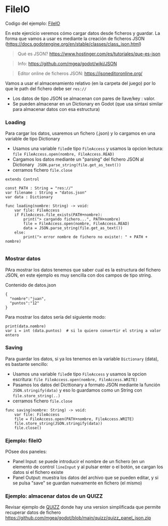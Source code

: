 # FileIO

Codigo del ejemplo: [FileIO](load_json.zip)


En este ejercicio veremos cómo cargar datos desde ficheros y guardar. La forma que vamos a usar es mediante la creación de ficheros JSON (https://docs.godotengine.org/en/stable/classes/class_json.html) 
> Qué es JSON? https://www.hostinger.com/es/tutoriales/que-es-json

> Info: https://github.com/mgea/godot/wiki/JSON

> Editor online de ficheros JSON: https://jsoneditoronline.org/

Vamos a usar el almacenamiento relativo (en la carpeta del juego) por lo que le path del fichero debe ser ``res://``

* Los datos de tipo JSON se almacenan con pares de llave/key : valor.
* Se pueden almacenar en un Dictionary en Godot (que usa sintaxi similar para almacenar datos con esa estructura)


### Loading

Para cargar los datos, usaremos un fichero (.json) y lo cargamos en una variable de tipo Dictionary

* Usamos una variable ``file``de tipo ``FileAccess`` y usamos la opcion lectura: `` file FileAccess.open(nombre, FileAccess.READ) `` 
* Cargamos los datos mediante un "parsing" del fichero JSON al Dictionary  `` JSON.parse_string(file.get_as_text())``
* cerramos fichero ``file.close``


```
extends Control

const PATH : String = "res://"
var filename : String = "datos.json"
var data : Dictionary

func loading(nombre: String) -> void:
	var file: FileAccess
	if FileAccess.file_exists(PATH+nombre):
		print("> cargando fichero...", PATH+nombre)
		file = FileAccess.open(nombre, FileAccess.READ)
		data = JSON.parse_string(file.get_as_text())
	else:
		print("> error nombre de fichero no existe!: " + PATH + nombre)
		

```




### Mostrar datos 

PAra mostrar los datos tenemos que saber cual es la estructura del fichero JSON, en este ejemplo es muy sencilla con dos campos de tipo string. 

Contenido de datos.json
```
{
  "nombre":"juan",
  "puntos":"12"
}
```

Para mostrar los datos sería del siguiente modo:

```
print(data.nombre)
var i = int (data.puntos)  # si lo quiero convertir el string a valor entero
```


### Saving 

Para guardar los datos, si ya los tenemos en la variable ``Dictionary`` (data), es bastante sencillo:

* Usamos una variable ``file``de tipo ``FileAccess`` y usamos la opcion escritura: `` file FileAccess.open(nombre, FileAccess.WRITE) `` 
* Pasamos  los datos del Dicttionary a formato  JSON mediante la función  `` JSON.stringify(data)`` y eso lo guardamos como un String con ``file.store_string(..)``
* cerramos fichero ``file.close``

```
func saving(nombre: String) -> void:
	var file: FileAccess
	file = FileAccess.open(PATH+nombre, FileAccess.WRITE)
	file.store_string(JSON.stringify(data))
	file.close()

```


### Ejemplo: fileIO 

POsee dos paneles: 
* Panel Input: se puede introducir el nombre de un fichero (en un elemento de control ``lineInput`` y al pulsar enter o el botón, se cargan los datos si el fichero existe
* Panel Output: muestra los datos del archivo que se pueden editar, y si se pulsa "save" se guardan nuevamente en fichero (el mismo)



### Ejemplo: almacenar datos de un QUIZZ 

Revisar ejemplo de [QUIZZ](../quizz) donde hay una version simplificada que permite recuperar datos de fichero
https://github.com/mgea/godot/blob/main/quizz/quizz_panel_json.zip 


